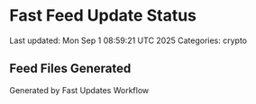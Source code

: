 # Fast Feed Update Status
Last updated: Mon Sep  1 08:59:21 UTC 2025
Categories: crypto

## Feed Files Generated

Generated by Fast Updates Workflow
